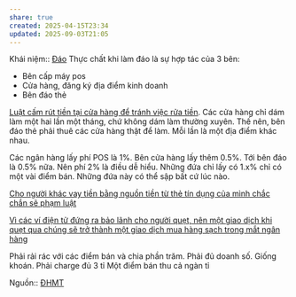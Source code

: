 ```yaml
---
share: true
created: 2025-04-15T23:34
updated: 2025-09-03T21:05
---
```

Khái niệm:: [Đáo](../../../../../../%E2%9A%A1Hi%E1%BB%83u%20bi%E1%BA%BFt%20s%C3%A2u/%CE%9E%20Kh%C3%A1i%20ni%E1%BB%87m/Vay,%20n%E1%BB%A3/%C4%90%C3%A1o.md)
Thực chất khi làm đáo là sự hợp tác của 3 bên:
- Bên cấp máy pos
- Cửa hàng, đăng ký địa điểm kinh doanh
- Bên đáo thẻ

[Luật cấm rút tiền tại cửa hàng để tránh việc rửa tiền](../../../../Lu%E1%BA%ADt,%20qu%E1%BA%A3n%20l%C3%BD%20nh%C3%A0%20n%C6%B0%E1%BB%9Bc/T%C3%A0i%20ch%C3%ADnh/Ti%E1%BB%81n%20t%E1%BB%87,%20ng%C3%A2n%20h%C3%A0ng/C%E1%BA%A5m%20r%C3%BAt%20ti%E1%BB%81n%20t%E1%BA%A1i%20c%E1%BB%ADa%20h%C3%A0ng%20%C4%91%E1%BB%83%20tr%C3%A1nh%20vi%E1%BB%87c%20r%E1%BB%ADa%20ti%E1%BB%81n.md). Các cửa hàng chỉ dám làm một hai lần một tháng, chứ không dám làm thường xuyên.  Thế nên, bên đáo thẻ phải thuê các cửa hàng thật để làm. Mỗi lần là một địa điểm khác nhau.

Các ngân hàng lấy phí POS là 1%. Bên cửa hàng lấy thêm 0.5%. Tới bên đáo là 0.5% nữa. Nên phí 2% là điều dễ hiểu. Những đứa chỉ lấy có 1.x% chỉ có một vài điểm bán. Những đứa này có thể sập bất cứ lúc nào.

[Cho người khác vay tiền bằng nguồn tiền từ thẻ tín dụng của mình chắc chắn sẽ phạm luật](../T%E1%BB%95%20ch%E1%BB%A9c%20t%C3%ADn%20d%E1%BB%A5ng%20phi%20ng%C3%A2n%20h%C3%A0ng/Cho%20ng%C6%B0%E1%BB%9Di%20kh%C3%A1c%20vay%20ti%E1%BB%81n%20b%E1%BA%B1ng%20ngu%E1%BB%93n%20ti%E1%BB%81n%20t%E1%BB%AB%20th%E1%BA%BB%20t%C3%ADn%20d%E1%BB%A5ng%20c%E1%BB%A7a%20m%C3%ACnh%20ch%E1%BA%AFc%20ch%E1%BA%AFn%20s%E1%BA%BD%20ph%E1%BA%A1m%20lu%E1%BA%ADt.md)

[Vì các ví điện tử đứng ra bảo lãnh cho người quẹt, nên một giao dịch khi quẹt qua chúng sẽ trở thành một giao dịch mua hàng sạch trong mắt ngân hàng](../../../../../../%E2%9A%A1Hi%E1%BB%83u%20bi%E1%BA%BFt%20s%C3%A2u/T%E1%BB%95%20ch%E1%BB%A9c%20t%C3%A0i%20ch%C3%ADnh/Trung%20gian%20thanh%20to%C3%A1n/V%C3%AC%20c%C3%A1c%20v%C3%AD%20%C4%91i%E1%BB%87n%20t%E1%BB%AD%20%C4%91%E1%BB%A9ng%20ra%20b%E1%BA%A3o%20l%C3%A3nh%20cho%20ng%C6%B0%E1%BB%9Di%20qu%E1%BA%B9t,%20n%C3%AAn%20m%E1%BB%99t%20giao%20d%E1%BB%8Bch%20khi%20qu%E1%BA%B9t%20qua%20ch%C3%BAng%20s%E1%BA%BD%20tr%E1%BB%9F%20th%C3%A0nh%20m%E1%BB%99t%20giao%20d%E1%BB%8Bch%20mua%20h%C3%A0ng%20s%E1%BA%A1ch%20trong%20m%E1%BA%AFt%20ng%C3%A2n%20h%C3%A0ng.md)

Phải rải rác với các điểm bán và chia phần trăm. Phải đủ doanh số. Giống khoán. Phải charge đủ 3 tỉ
Một điểm bán thu cả ngàn tỉ

Nguồn:: [ĐHMT](../../../../../../%E2%9A%A1Hi%E1%BB%83u%20bi%E1%BA%BFt%20s%C3%A2u/%CE%9E%20Ngu%E1%BB%93n/%C4%90HMT.md)
